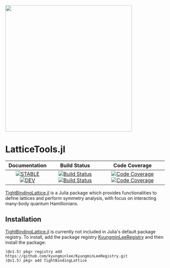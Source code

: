 <img src="https://kyungminlee.org/TightBindingLattice.jl/stable/assets/logo.png" width="400px">

# LatticeTools.jl

| **Documentation** | **Build Status** | **Code Coverage** |
|:-----------------:|:----------------:|:-----------------:|
| [![**STABLE**][docs-stable-img]][docs-stable-url] [![**DEV**][docs-dev-img]][docs-dev-url] | [![Build Status][travis-img]][travis-url] [![Build Status][appveyor-img]][appveyor-url] | [![Code Coverage][codecov-img]][codecov-url] [![Code Coverage][coveralls-img]][coveralls-url] |

[TightBindingLattice.jl](https://github.com/kyungminlee/TightBindingLattice.jl) is a Julia package which provides functionalities to define lattices and perform symmetry analysis, with focus on interacting many-body quantum Hamiltonians.


## Installation

[TightBindingLattice.jl](https://github.com/kyungminlee/TightBindingLattice.jl) is currently not included in Julia's default package registry. To install, add the package registry [KyungminLeeRegistry](https://github.com/kyungminlee/KyungminLeeRegistry.jl) and then install the package:

```julia-repl
(@v1.5) pkg> registry add https://github.com/kyungminlee/KyungminLeeRegistry.git
(@v1.5) pkg> add TightBindingLattice
```


[docs-stable-img]: https://img.shields.io/badge/docs-stable-blue.svg
[docs-stable-url]: https://kyungminlee.org/TightBindingLattice.jl/stable
[docs-dev-img]: https://img.shields.io/badge/docs-dev-blue.svg
[docs-dev-url]: https://kyungminlee.org/TightBindingLattice.jl/dev

[travis-img]: https://travis-ci.org/kyungminlee/TightBindingLattice.jl.svg?branch=master
[travis-url]: https://travis-ci.org/kyungminlee/TightBindingLattice.jl

[appveyor-img]: https://ci.appveyor.com/api/projects/status/1yrosfyjvn4u61nw?svg=true
[appveyor-url]: https://ci.appveyor.com/project/kyungminlee/tightbindinglattice-jl

[codecov-img]: https://codecov.io/gh/kyungminlee/TightBindingLattice.jl/branch/master/graph/badge.svg
[codecov-url]: https://codecov.io/gh/kyungminlee/TightBindingLattice.jl

[coveralls-img]: https://coveralls.io/repos/github/kyungminlee/TightBindingLattice.jl/badge.svg?branch=master
[coveralls-url]: https://coveralls.io/github/kyungminlee/TightBindingLattice.jl?branch=master
